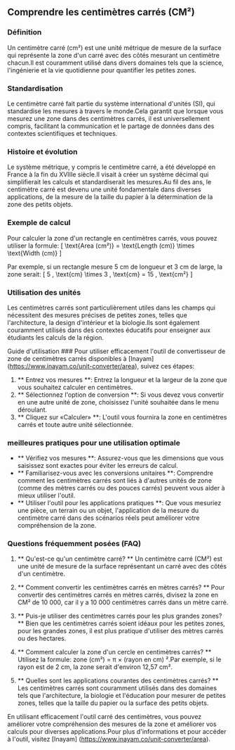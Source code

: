 ## Comprendre les centimètres carrés (CM²)

### Définition
Un centimètre carré (cm²) est une unité métrique de mesure de la surface qui représente la zone d'un carré avec des côtés mesurant un centimètre chacun.Il est couramment utilisé dans divers domaines tels que la science, l'ingénierie et la vie quotidienne pour quantifier les petites zones.

### Standardisation
Le centimètre carré fait partie du système international d'unités (SI), qui standardise les mesures à travers le monde.Cela garantit que lorsque vous mesurez une zone dans des centimètres carrés, il est universellement compris, facilitant la communication et le partage de données dans des contextes scientifiques et techniques.

### Histoire et évolution
Le système métrique, y compris le centimètre carré, a été développé en France à la fin du XVIIIe siècle.Il visait à créer un système décimal qui simplifierait les calculs et standardiserait les mesures.Au fil des ans, le centimètre carré est devenu une unité fondamentale dans diverses applications, de la mesure de la taille du papier à la détermination de la zone des petits objets.

### Exemple de calcul
Pour calculer la zone d'un rectangle en centimètres carrés, vous pouvez utiliser la formule:
\[ \text{Area (cm²)} = \text{Length (cm)} \times \text{Width (cm)} \]

Par exemple, si un rectangle mesure 5 cm de longueur et 3 cm de large, la zone serait:
\[ 5 \, \text{cm} \times 3 \, \text{cm} = 15 \, \text{cm²} \]

### Utilisation des unités
Les centimètres carrés sont particulièrement utiles dans les champs qui nécessitent des mesures précises de petites zones, telles que l'architecture, la design d'intérieur et la biologie.Ils sont également couramment utilisés dans des contextes éducatifs pour enseigner aux étudiants les calculs de la région.

Guide d'utilisation ###
Pour utiliser efficacement l'outil de convertisseur de zone de centimètres carrés disponibles à [Inayam] (https://www.inayam.co/unit-converter/area), suivez ces étapes:
1. ** Entrez vos mesures **: Entrez la longueur et la largeur de la zone que vous souhaitez calculer en centimètres.
2. ** Sélectionnez l'option de conversion **: Si vous devez vous convertir en une autre unité de zone, choisissez l'unité souhaitée dans le menu déroulant.
3. ** Cliquez sur «Calculer» **: L'outil vous fournira la zone en centimètres carrés et toute autre unité sélectionnée.

### meilleures pratiques pour une utilisation optimale
- ** Vérifiez vos mesures **: Assurez-vous que les dimensions que vous saisissez sont exactes pour éviter les erreurs de calcul.
- ** Familiarisez-vous avec les conversions unitaires **: Comprendre comment les centimètres carrés sont liés à d'autres unités de zone (comme des mètres carrés ou des pouces carrés) peuvent vous aider à mieux utiliser l'outil.
- ** Utiliser l'outil pour les applications pratiques **: Que vous mesuriez une pièce, un terrain ou un objet, l'application de la mesure du centimètre carré dans des scénarios réels peut améliorer votre compréhension de la zone.

### Questions fréquemment posées (FAQ)

1. ** Qu'est-ce qu'un centimètre carré? **
Un centimètre carré (CM²) est une unité de mesure de la surface représentant un carré avec des côtés d'un centimètre.

2. ** Comment convertir les centimètres carrés en mètres carrés? **
Pour convertir des centimètres carrés en mètres carrés, divisez la zone en CM² de 10 000, car il y a 10 000 centimètres carrés dans un mètre carré.

3. ** Puis-je utiliser des centimètres carrés pour les plus grandes zones? **
Bien que les centimètres carrés soient idéaux pour les petites zones, pour les grandes zones, il est plus pratique d'utiliser des mètres carrés ou des hectares.

4. ** Comment calculer la zone d'un cercle en centimètres carrés? **
Utilisez la formule: zone (cm²) = π × (rayon en cm) ².Par exemple, si le rayon est de 2 cm, la zone serait d'environ 12,57 cm².

5. ** Quelles sont les applications courantes des centimètres carrés? **
Les centimètres carrés sont couramment utilisés dans des domaines tels que l'architecture, la biologie et l'éducation pour mesurer de petites zones, telles que la taille du papier ou la surface des petits objets.

En utilisant efficacement l'outil carré des centimètres, vous pouvez améliorer votre compréhension des mesures de la zone et améliorer vos calculs pour diverses applications.Pour plus d'informations et pour accéder à l'outil, visitez [Inayam] (https://www.inayam.co/unit-converter/area).